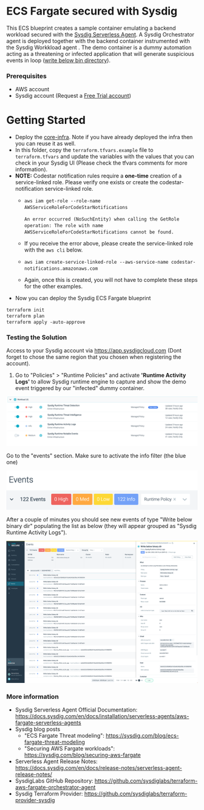 # ECS Fargate secured with Sysdig

This ECS blueprint creates a sample container emulating a backend workload secured with the [Sysdig Serverless Agent](https://docs.sysdig.com/en/docs/installation/serverless-agents/aws-fargate-serverless-agents/). A Sysdig Orchestrator agent is deployed together with the backend container instrumented with the Sysdig Workkload agent .
The demo container is a dummy automation acting as a threatening or infected application that will generate suspicious events in loop ([write below bin directory](https://falco.org/docs/rules/exceptions/)).

### Prerequisites
* AWS account
* Sysdig account (Request a [Free Trial account](https://sysdig.com/start-free/))

# Getting Started
* Deploy the [core-infra](../core-infra/README.md). Note if you have already deployed the infra then you can reuse it as well.
* In this folder, copy the `terraform.tfvars.example` file to `terraform.tfvars` and update the variables with the values that you can check in your Sysdig UI (Please check the tfvars comments for more information).
* **NOTE:** Codestar notification rules require a **one-time** creation of a service-linked role. Please verify one exists or create the codestar-notification service-linked role.
  * `aws iam get-role --role-name AWSServiceRoleForCodeStarNotifications`

    ```An error occurred (NoSuchEntity) when calling the GetRole operation: The role with name AWSServiceRoleForCodeStarNotifications cannot be found.```
  *  If you receive the error above, please create the service-linked role with the `aws cli` below.
  * `aws iam create-service-linked-role --aws-service-name codestar-notifications.amazonaws.com`
  * Again, once this is created, you will not have to complete these steps for the other examples.
* Now you can deploy the Sysdig ECS Fargate blueprint
```shell
terraform init
terraform plan
terraform apply -auto-approve
```

### Testing the Solution

Access to your Sysdig account via https://app.sysdigcloud.com (Dont forget to chose the same region that you chosen when registering the account).

1. Go to "Policies" > "Runtime Policies" and activate <b>'Runtime Activity Logs'</b> to allow Sysdig runtime engine to capture and show the demo event triggered by our "infected" dummy container.

  <p align="center">
    <img src="../../docs/sysdig-secure-rules.png"/>
  </p>

Go to the "events" section. Make sure to activate the info filter (the blue one)

<p align="left">
  <img src="../../docs/sysdig-secure-event-filters.png" width="550" />
</p>

After a couple of minutes you should see new events of type "Write below binary dir" populating the list as below (they will appear grouped as "Sysdig Runtime Activity Logs").

<p align="center">
  <img src="../../docs/sysdig-secure-screenshot.png"/>
</p>


### More information
* Sysdig Serverless Agent Official Documentation: https://docs.sysdig.com/en/docs/installation/serverless-agents/aws-fargate-serverless-agents
* Sysdig blog posts
  *  "ECS Fargate Threat modeling": https://sysdig.com/blog/ecs-fargate-threat-modeling
  *  "Securing AWS Fargate workloads": https://sysdig.com/blog/securing-aws-fargate
* Serverless Agent Release Notes: https://docs.sysdig.com/en/docs/release-notes/serverless-agent-release-notes/
* SysdigLabs GitHub Repository: https://github.com/sysdiglabs/terraform-aws-fargate-orchestrator-agent
* Sysdig Terraform Provider: https://github.com/sysdiglabs/terraform-provider-sysdig
